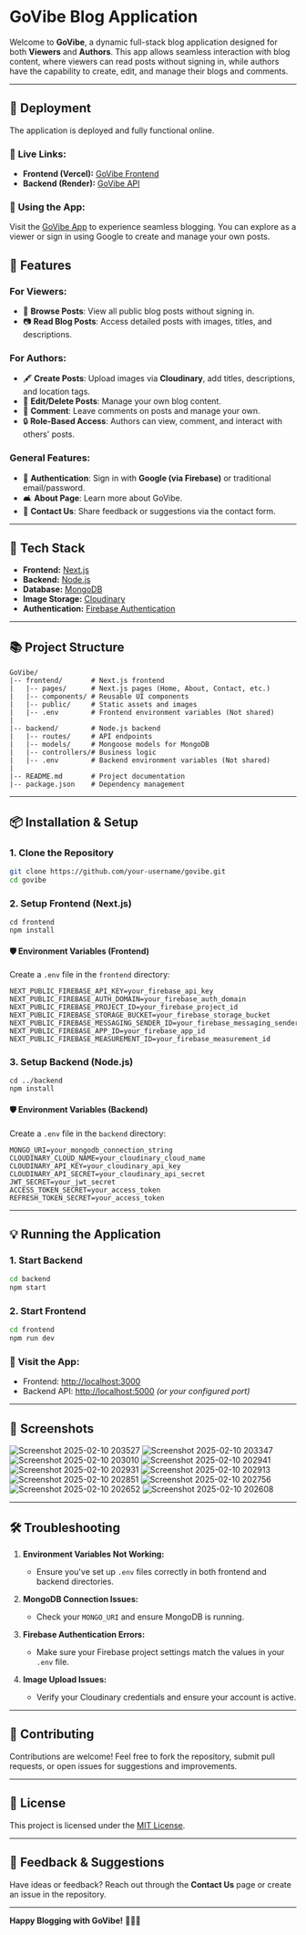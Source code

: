 # GoVibe Blog Application

Welcome to **GoVibe**, a dynamic full-stack blog application designed for both **Viewers** and **Authors**. This app allows seamless interaction with blog content, where viewers can read posts without signing in, while authors have the capability to create, edit, and manage their blogs and comments.

---
## 🚧 **Deployment**

The application is deployed and fully functional online.

### 🔗 **Live Links:**
- **Frontend (Vercel):** [GoVibe Frontend](https://go-vibe-frontend.vercel.app/)
- **Backend (Render):** [GoVibe API](https://go-vibe-backend.onrender.com/api)

### 🔸 **Using the App:**
Visit the [GoVibe App](https://go-vibe-frontend.vercel.app/) to experience seamless blogging. You can explore as a viewer or sign in using Google to create and manage your own posts.


## 📄 **Features**

### For Viewers:
- 📰 **Browse Posts**: View all public blog posts without signing in.
- 📷 **Read Blog Posts**: Access detailed posts with images, titles, and descriptions.

### For Authors:
- 🖋️ **Create Posts**: Upload images via **Cloudinary**, add titles, descriptions, and location tags.
- 🔄 **Edit/Delete Posts**: Manage your own blog content.
- 💬 **Comment**: Leave comments on posts and manage your own.
- 🔒 **Role-Based Access**: Authors can view, comment, and interact with others' posts.

### General Features:
- 👥 **Authentication**: Sign in with **Google (via Firebase)** or traditional email/password.
- 🛋️ **About Page**: Learn more about GoVibe.
- 📩 **Contact Us**: Share feedback or suggestions via the contact form.

---

## 🚀 **Tech Stack**

- **Frontend:** [Next.js](https://nextjs.org/)
- **Backend:** [Node.js](https://nodejs.org/)
- **Database:** [MongoDB](https://www.mongodb.com/)
- **Image Storage:** [Cloudinary](https://cloudinary.com/)
- **Authentication:** [Firebase Authentication](https://firebase.google.com/products/auth)

---

## 📚 **Project Structure**

```
GoVibe/
|-- frontend/       # Next.js frontend
|   |-- pages/      # Next.js pages (Home, About, Contact, etc.)
|   |-- components/ # Reusable UI components
|   |-- public/     # Static assets and images
|   |-- .env        # Frontend environment variables (Not shared)
|
|-- backend/        # Node.js backend
|   |-- routes/     # API endpoints
|   |-- models/     # Mongoose models for MongoDB
|   |-- controllers/# Business logic
|   |-- .env        # Backend environment variables (Not shared)
|
|-- README.md       # Project documentation
|-- package.json    # Dependency management
```

---

## 📦 **Installation & Setup**

### 1. **Clone the Repository**
```bash
git clone https://github.com/your-username/govibe.git
cd govibe
```

### 2. **Setup Frontend (Next.js)**
```npm
cd frontend
npm install
```

#### 🛡️ **Environment Variables (Frontend)**
Create a `.env` file in the `frontend` directory:
```env
NEXT_PUBLIC_FIREBASE_API_KEY=your_firebase_api_key
NEXT_PUBLIC_FIREBASE_AUTH_DOMAIN=your_firebase_auth_domain
NEXT_PUBLIC_FIREBASE_PROJECT_ID=your_firebase_project_id
NEXT_PUBLIC_FIREBASE_STORAGE_BUCKET=your_firebase_storage_bucket
NEXT_PUBLIC_FIREBASE_MESSAGING_SENDER_ID=your_firebase_messaging_sender_id
NEXT_PUBLIC_FIREBASE_APP_ID=your_firebase_app_id
NEXT_PUBLIC_FIREBASE_MEASUREMENT_ID=your_firebase_measurement_id
```

### 3. **Setup Backend (Node.js)**
```npm
cd ../backend
npm install
```

#### 🛡️ **Environment Variables (Backend)**
Create a `.env` file in the `backend` directory:
```env
MONGO_URI=your_mongodb_connection_string
CLOUDINARY_CLOUD_NAME=your_cloudinary_cloud_name
CLOUDINARY_API_KEY=your_cloudinary_api_key
CLOUDINARY_API_SECRET=your_cloudinary_api_secret
JWT_SECRET=your_jwt_secret
ACCESS_TOKEN_SECRET=your_access_token
REFRESH_TOKEN_SECRET=your_access_token
```

---

## 💡 **Running the Application**

### 1. **Start Backend**
```bash
cd backend
npm start
```

### 2. **Start Frontend**
```bash
cd frontend
npm run dev
```

### 🔗 **Visit the App:**
- Frontend: [http://localhost:3000](http://localhost:3000)
- Backend API: [http://localhost:5000](http://localhost:5000) *(or your configured port)*

---

## 📸 **Screenshots**

![Screenshot 2025-02-10 203527](https://github.com/user-attachments/assets/892f8cbf-88d0-48f1-80a0-b4f3ec4ce6ff)
![Screenshot 2025-02-10 203347](https://github.com/user-attachments/assets/2ac61986-ff2e-4704-9b3c-3fb305107615)
![Screenshot 2025-02-10 203010](https://github.com/user-attachments/assets/7cb75938-c52d-40c0-9f56-7d905983f6ec)
![Screenshot 2025-02-10 202941](https://github.com/user-attachments/assets/8bbaa38b-85d2-4278-b36d-f7006093ef2f)
![Screenshot 2025-02-10 202931](https://github.com/user-attachments/assets/b06bca3c-2196-41b0-abc5-eee8f965863e)
![Screenshot 2025-02-10 202913](https://github.com/user-attachments/assets/86ae2e2f-d4b1-4744-9c8a-215d6610ca94)
![Screenshot 2025-02-10 202851](https://github.com/user-attachments/assets/8e21f237-c9eb-45fb-8db6-88591f3a1dc0)
![Screenshot 2025-02-10 202756](https://github.com/user-attachments/assets/eb211cd1-b548-4177-8875-444ad0ee7d21)
![Screenshot 2025-02-10 202652](https://github.com/user-attachments/assets/aced5250-51d7-4313-99cd-e66403f584cb)
![Screenshot 2025-02-10 202608](https://github.com/user-attachments/assets/45c2fc89-702b-43b9-9536-8fe84be21633)


---

## 🛠️ **Troubleshooting**

1. **Environment Variables Not Working:**
   - Ensure you've set up `.env` files correctly in both frontend and backend directories.

2. **MongoDB Connection Issues:**
   - Check your `MONGO_URI` and ensure MongoDB is running.

3. **Firebase Authentication Errors:**
   - Make sure your Firebase project settings match the values in your `.env` file.

4. **Image Upload Issues:**
   - Verify your Cloudinary credentials and ensure your account is active.

---

## 🙌 **Contributing**

Contributions are welcome! Feel free to fork the repository, submit pull requests, or open issues for suggestions and improvements.

---

## 📅 **License**

This project is licensed under the [MIT License](LICENSE).

---

## 📢 **Feedback & Suggestions**

Have ideas or feedback? Reach out through the **Contact Us** page or create an issue in the repository.

---

**Happy Blogging with GoVibe!** 🚀📜📲

